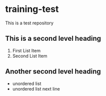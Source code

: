# training-test
This is a test repository

## This is a second level heading

1. First List Item
1. Second List Item

## Another second level heading

- unordered list
- unordered list next line